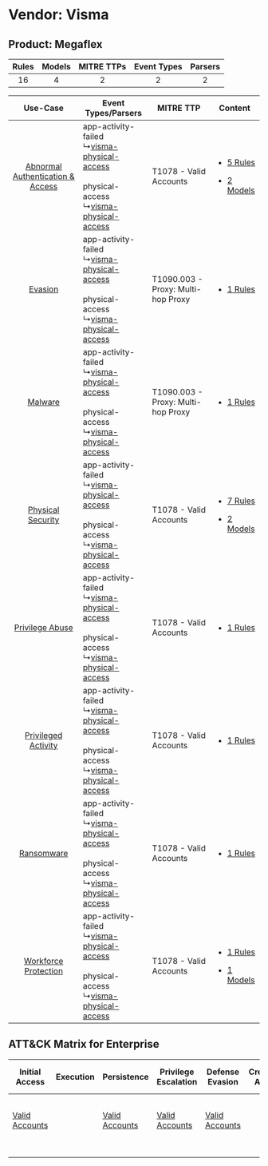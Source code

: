 Vendor: Visma
=============
Product: Megaflex
-----------------
| Rules | Models | MITRE TTPs | Event Types | Parsers |
|:-----:|:------:|:----------:|:-----------:|:-------:|
|  16   |   4    |     2      |      2      |    2    |

|    Use-Case    | Event Types/Parsers    | MITRE TTP    | Content    |
|:----:| ---- | ---- | ---- |
| [Abnormal Authentication & Access](../../../UseCases/uc_abnormal_authentication_&_access.md) |  app-activity-failed<br> ↳[visma-physical-access](Ps/pC_vismaphysicalaccess.md)<br><br> physical-access<br> ↳[visma-physical-access](Ps/pC_vismaphysicalaccess.md)<br> | T1078 - Valid Accounts<br>    | [<ul><li>5 Rules</li></ul><ul><li>2 Models</li></ul>](RM/r_m_visma_megaflex_Abnormal_Authentication_&_Access.md) |
|    [Evasion](../../../UseCases/uc_evasion.md)    |  app-activity-failed<br> ↳[visma-physical-access](Ps/pC_vismaphysicalaccess.md)<br><br> physical-access<br> ↳[visma-physical-access](Ps/pC_vismaphysicalaccess.md)<br> | T1090.003 - Proxy: Multi-hop Proxy<br> | [<ul><li>1 Rules</li></ul>](RM/r_m_visma_megaflex_Evasion.md)    |
|    [Malware](../../../UseCases/uc_malware.md)    |  app-activity-failed<br> ↳[visma-physical-access](Ps/pC_vismaphysicalaccess.md)<br><br> physical-access<br> ↳[visma-physical-access](Ps/pC_vismaphysicalaccess.md)<br> | T1090.003 - Proxy: Multi-hop Proxy<br> | [<ul><li>1 Rules</li></ul>](RM/r_m_visma_megaflex_Malware.md)    |
|    [Physical Security](../../../UseCases/uc_physical_security.md)    |  app-activity-failed<br> ↳[visma-physical-access](Ps/pC_vismaphysicalaccess.md)<br><br> physical-access<br> ↳[visma-physical-access](Ps/pC_vismaphysicalaccess.md)<br> | T1078 - Valid Accounts<br>    | [<ul><li>7 Rules</li></ul><ul><li>2 Models</li></ul>](RM/r_m_visma_megaflex_Physical_Security.md)    |
|    [Privilege Abuse](../../../UseCases/uc_privilege_abuse.md)    |  app-activity-failed<br> ↳[visma-physical-access](Ps/pC_vismaphysicalaccess.md)<br><br> physical-access<br> ↳[visma-physical-access](Ps/pC_vismaphysicalaccess.md)<br> | T1078 - Valid Accounts<br>    | [<ul><li>1 Rules</li></ul>](RM/r_m_visma_megaflex_Privilege_Abuse.md)    |
|    [Privileged Activity](../../../UseCases/uc_privileged_activity.md)    |  app-activity-failed<br> ↳[visma-physical-access](Ps/pC_vismaphysicalaccess.md)<br><br> physical-access<br> ↳[visma-physical-access](Ps/pC_vismaphysicalaccess.md)<br> | T1078 - Valid Accounts<br>    | [<ul><li>1 Rules</li></ul>](RM/r_m_visma_megaflex_Privileged_Activity.md)    |
|    [Ransomware](../../../UseCases/uc_ransomware.md)    |  app-activity-failed<br> ↳[visma-physical-access](Ps/pC_vismaphysicalaccess.md)<br><br> physical-access<br> ↳[visma-physical-access](Ps/pC_vismaphysicalaccess.md)<br> | T1078 - Valid Accounts<br>    | [<ul><li>1 Rules</li></ul>](RM/r_m_visma_megaflex_Ransomware.md)    |
|    [Workforce Protection](../../../UseCases/uc_workforce_protection.md)    |  app-activity-failed<br> ↳[visma-physical-access](Ps/pC_vismaphysicalaccess.md)<br><br> physical-access<br> ↳[visma-physical-access](Ps/pC_vismaphysicalaccess.md)<br> | T1078 - Valid Accounts<br>    | [<ul><li>1 Rules</li></ul><ul><li>1 Models</li></ul>](RM/r_m_visma_megaflex_Workforce_Protection.md)    |

ATT&CK Matrix for Enterprise
----------------------------
| Initial Access                                                      | Execution | Persistence                                                         | Privilege Escalation                                                | Defense Evasion                                                     | Credential Access | Discovery | Lateral Movement | Collection | Command and Control                                                                                                                       | Exfiltration | Impact |
| ------------------------------------------------------------------- | --------- | ------------------------------------------------------------------- | ------------------------------------------------------------------- | ------------------------------------------------------------------- | ----------------- | --------- | ---------------- | ---------- | ----------------------------------------------------------------------------------------------------------------------------------------- | ------------ | ------ |
| [Valid Accounts](https://attack.mitre.org/techniques/T1078)<br><br> |           | [Valid Accounts](https://attack.mitre.org/techniques/T1078)<br><br> | [Valid Accounts](https://attack.mitre.org/techniques/T1078)<br><br> | [Valid Accounts](https://attack.mitre.org/techniques/T1078)<br><br> |                   |           |                  |            | [Proxy: Multi-hop Proxy](https://attack.mitre.org/techniques/T1090/003)<br><br>[Proxy](https://attack.mitre.org/techniques/T1090)<br><br> |              |        |